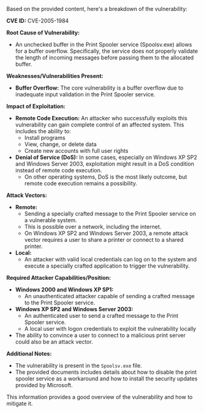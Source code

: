 Based on the provided content, here's a breakdown of the vulnerability:

**CVE ID:** CVE-2005-1984

**Root Cause of Vulnerability:**
- An unchecked buffer in the Print Spooler service (Spoolsv.exe) allows for a buffer overflow. Specifically, the service does not properly validate the length of incoming messages before passing them to the allocated buffer.

**Weaknesses/Vulnerabilities Present:**
- **Buffer Overflow:** The core vulnerability is a buffer overflow due to inadequate input validation in the Print Spooler service.

**Impact of Exploitation:**
- **Remote Code Execution:** An attacker who successfully exploits this vulnerability can gain complete control of an affected system. This includes the ability to:
    - Install programs
    - View, change, or delete data
    - Create new accounts with full user rights
- **Denial of Service (DoS):** In some cases, especially on Windows XP SP2 and Windows Server 2003, exploitation might result in a DoS condition instead of remote code execution.
    - On other operating systems, DoS is the most likely outcome, but remote code execution remains a possibility.

**Attack Vectors:**
- **Remote:**
    - Sending a specially crafted message to the Print Spooler service on a vulnerable system.
    - This is possible over a network, including the internet.
    - On Windows XP SP2 and Windows Server 2003, a remote attack vector requires a user to share a printer or connect to a shared printer.
- **Local:**
    - An attacker with valid local credentials can log on to the system and execute a specially crafted application to trigger the vulnerability.

**Required Attacker Capabilities/Position:**
- **Windows 2000 and Windows XP SP1:**
    - An unauthenticated attacker capable of sending a crafted message to the Print Spooler service.
- **Windows XP SP2 and Windows Server 2003:**
    - An authenticated user to send a crafted message to the Print Spooler service.
    - A local user with logon credentials to exploit the vulnerability locally
- The ability to convince a user to connect to a malicious print server could also be an attack vector.

**Additional Notes:**
- The vulnerability is present in the `Spoolsv.exe` file.
-  The provided documents includes details about how to disable the print spooler service as a workaround and how to install the security updates provided by Microsoft.

This information provides a good overview of the vulnerability and how to mitigate it.